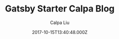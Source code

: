 ---
title: Gatsby Starter Calpa Blog
github: https://github.com/calpa/gatsby-starter-calpa-blog
demo: https://calpa.me/
author: Calpa Liu
ssg:
  - Gatsby
cms:
  - Markdown
date: 2017-10-15T13:40:48.000Z
description: Calpa's Blog (GatsbyJS Starter X Netlify CMS)
draft: true
publish_date: '2017-10-15T13:40:48Z'
update_date: '2021-11-01T16:19:37Z'
github_star: 334
github_fork: 69
---